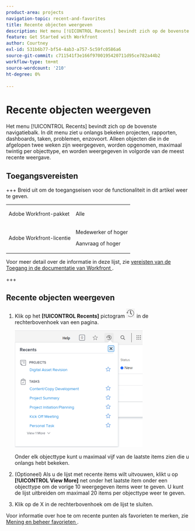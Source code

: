 ```yaml
---
product-area: projects
navigation-topic: recent-and-favorites
title: Recente objecten weergeven
description: Het menu [!UICONTROL Recents] bevindt zich op de bovenste navigatiebalk. In dit menu ziet u onlangs bekeken projecten, rapporten, dashboards, taken, problemen, enzovoort.
feature: Get Started with Workfront
author: Courtney
exl-id: 531b6b77-bf54-4ab3-a757-5c59fc0586a6
source-git-commit: c711541f3e166f9700195420711d95ce782a44b2
workflow-type: tm+mt
source-wordcount: '210'
ht-degree: 0%

---
```


# Recente objecten weergeven

Het menu [!UICONTROL Recents] bevindt zich op de bovenste navigatiebalk. In dit menu ziet u onlangs bekeken projecten, rapporten, dashboards, taken, problemen, enzovoort. Alleen objecten die in de afgelopen twee weken zijn weergegeven, worden opgenomen, maximaal twintig per objecttype, en worden weergegeven in volgorde van de meest recente weergave.

## Toegangsvereisten

+++ Breid uit om de toegangseisen voor de functionaliteit in dit artikel weer te geven.

<table style="table-layout:auto"> 
 <col> 
 </col> 
 <col> 
 </col> 
 <tbody> 
  <tr> 
   <td role="rowheader">Adobe Workfront-pakket</td> 
   <td> <p>Alle</p> </td> 
  </tr> 
  <tr> 
   <td role="rowheader">Adobe Workfront-licentie</td> 
   <td> 
   <p>Medewerker of hoger</p> 
   <p>Aanvraag of hoger</p> </td> 
  </tr> 
 </tbody> 
</table>

Voor meer detail over de informatie in deze lijst, zie [&#x200B; vereisten van de Toegang in de documentatie van Workfront &#x200B;](/help/quicksilver/administration-and-setup/add-users/access-levels-and-object-permissions/access-level-requirements-in-documentation.md).

+++


## Recente objecten weergeven

1. Klik op het **[!UICONTROL Recents]** pictogram ![[!UICONTROL Recents]](assets/recents-icon-40x43.png) in de rechterbovenhoek van een pagina.

   ![&#x200B; lijst van Recenten &#x200B;](assets/recents-list-2022-350x319.png)

   Onder elk objecttype kunt u maximaal vijf van de laatste items zien die u onlangs hebt bekeken.

1. (Optioneel) Als u de lijst met recente items wilt uitvouwen, klikt u op **[!UICONTROL View More]** net onder het laatste item onder een objecttype om de vorige 10 weergegeven items weer te geven. U kunt de lijst uitbreiden om maximaal 20 items per objecttype weer te geven.
1. Klik op de X in de rechterbovenhoek om de lijst te sluiten.

Voor informatie over hoe te om recente punten als favorieten te merken, zie [&#x200B; Mening en beheer favorieten &#x200B;](../../../workfront-basics/navigate-workfront/recent-and-favorites/view-and-manage-favorites.md).
